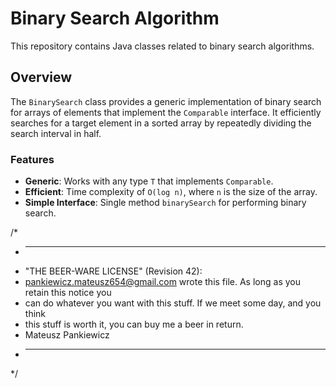 # Binary Search Algorithm

This repository contains Java classes related to binary search algorithms.

## Overview

The `BinarySearch` class provides a generic implementation of binary search for arrays of elements that implement the `Comparable` interface. It efficiently searches for a target element in a sorted array by repeatedly dividing the search interval in half.

### Features

- **Generic**: Works with any type `T` that implements `Comparable`.
- **Efficient**: Time complexity of `O(log n)`, where `n` is the size of the array.
- **Simple Interface**: Single method `binarySearch` for performing binary search.

/*
 * ----------------------------------------------------------------------------
 * "THE BEER-WARE LICENSE" (Revision 42):
 * <pankiewicz.mateusz654@gmail.com> wrote this file. As long as you retain this notice you
 * can do whatever you want with this stuff. If we meet some day, and you think
 * this stuff is worth it, you can buy me a beer in return.
 * Mateusz Pankiewicz
 * ----------------------------------------------------------------------------
 */

